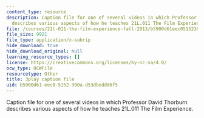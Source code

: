 ```yaml
---
content_type: resource
description: Caption file for one of several videos in which Professor David Thorburn
  describes various aspects of how he teaches 21L.011 The Film Experience.
file: /courses/21l-011-the-film-experience-fall-2013/b5900d61eec05152300ad53dbedd86f5_lhKse0vIbqo.srt
file_size: 9921
file_type: application/x-subrip
hide_download: true
hide_download_original: null
learning_resource_types: []
license: https://creativecommons.org/licenses/by-nc-sa/4.0/
ocw_type: OCWFile
resourcetype: Other
title: 3play caption file
uid: b5900d61-eec0-5152-300a-d53dbedd86f5
---
```

Caption file for one of several videos in which Professor David Thorburn describes various aspects of how he teaches 21L.011 The Film Experience.